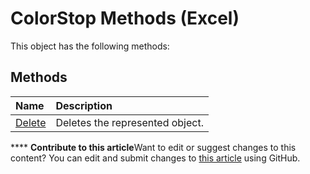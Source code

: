 
# ColorStop Methods (Excel)
This object has the following methods:

## Methods



|**Name**|**Description**|
|:-----|:-----|
| [Delete](3ca053f6-74f7-e2c0-6db4-7daed73cca39.md)|Deletes the represented object.|

****   **Contribute to this article**Want to edit or suggest changes to this content? You can edit and submit changes to  [this article](https://github.com/jhershey00/VBA_Excel_Test/OpenXMLCon/articles/f17d86ec-da1d-4ea6-8f2e-91d09520c165.md) using GitHub.

